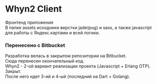 # Whyn2 Client

Фронтенд приложения  
В папке assets исходники верстки jade(pug) и sass, а также javascript для работы с Яндекс.картами и всей логики.

### Перенесено с Bitbucket

Разработка велась в закрытом репозитории на Bitbucket.  
Сюда перенесен окончательный код.  
Whyn2 - 2-ой вариант реализации проекта (Javascript + Erlang OTP). Закрыт.  
После него идет 3-ий и 4-ый (последний на Dart + Golang).